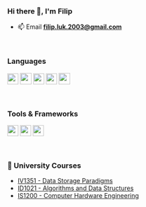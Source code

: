 ### Hi there 👋, I'm Filip

- 📫 Email **filip.luk.2003@gmail.com**

<br>

<!--https://github.com/alexandresanlim/Badges4-README.md-Profile-->

<h3 align="left">Languages</h3>
<p algin="left">
  <img src="https://img.shields.io/badge/Java-ED8B00?logo=java&logoColor=white" height="25">
  <img src="https://img.shields.io/badge/C-00599C?logo=c&logoColor=white" height="26">
  <img src="https://img.shields.io/badge/HTML5-E34F26?logo=html5&logoColor=white" height="25">
  <img src="https://img.shields.io/badge/CSS3-1572B6?logo=css3&logoColor=white" height="25">
  <img src="https://img.shields.io/badge/JavaScript-323330?logo=javascript&logoColor=F7DF1E" height="26">
</p>

<br>

<h3 align="left">Tools & Frameworks</h3>
<p align="left">
  <img src="https://img.shields.io/badge/PostgreSQL-316192?logo=postgresql&logoColor=white" height="25">
  <img src="https://img.shields.io/badge/-ReactJs-61DAFB?logo=react&logoColor=black" height="25">
  <img src="https://img.shields.io/badge/GIT-E44C30?logo=git&logoColor=white" height="25">
</p>

<br>

<h3>🔭 University Courses</h3>

- [IV1351 - Data Storage Paradigms](https://github.com/Lukox/KTH-IV1351)
- [ID1021 - Algorithms and Data Structures](https://github.com/Lukox/KTH-ID1021)
- [IS1200 - Computer Hardware Engineering](https://github.com/Lukox/KTH-IS1200)
